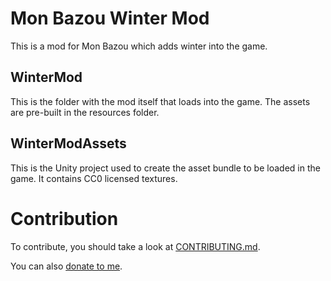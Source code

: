 # Mon Bazou Winter Mod

This is a mod for Mon Bazou which adds winter into the game.

## WinterMod

This is the folder with the mod itself that loads into the game. The assets are pre-built in the resources folder.

## WinterModAssets

This is the Unity project used to create the asset bundle to be loaded in the game. It contains CC0 licensed textures.

# Contribution

To contribute, you should take a look at [CONTRIBUTING.md](CONTRIBUTING.md).

You can also [donate to me](https://mldchan.dev/donate).
